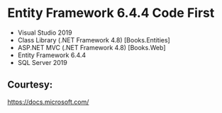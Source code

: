# Entity Framework 6.4.4 Code First

- Visual Studio 2019
- Class Library (.NET Framework 4.8) [Books.Entities]
- ASP.NET MVC (.NET Framework 4.8) [Books.Web]
- Entity Framework 6.4.4
- SQL Server 2019

Courtesy:
---------
https://docs.microsoft.com/
